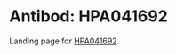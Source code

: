 # Antibod: HPA041692


    


Landing page for [HPA041692](http://www.proteinatlas.org/search/HPA041692).
